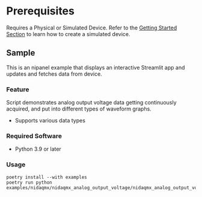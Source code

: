 Prerequisites 
===============
Requires a Physical or Simulated Device. Refer to the [Getting Started Section](https://github.com/ni/nidaqmx-python/blob/master/README.rst) to learn how to create a simulated device. 
## Sample

This is an nipanel example that displays an interactive Streamlit app and updates and fetches data from device.

### Feature

Script demonstrates analog output voltage data getting continuously acquired, and put into different types of waveform graphs.
- Supports various data types

### Required Software

- Python 3.9 or later

### Usage

```pwsh
poetry install --with examples
poetry run python examples/nidaqmx/nidaqmx_analog_output_voltage/nidaqmx_analog_output_voltage.py
```